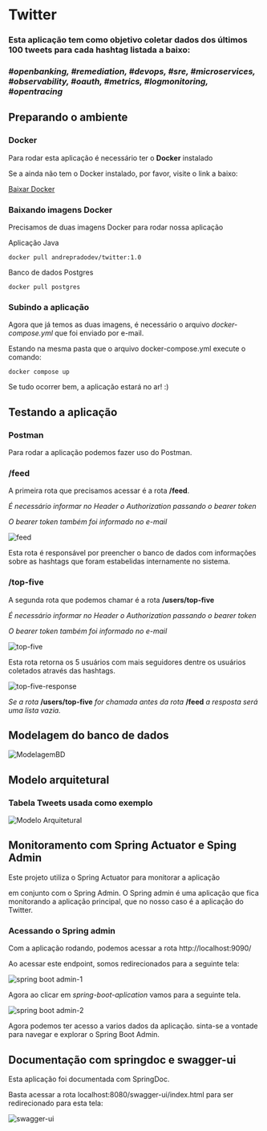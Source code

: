 # Twitter

### Esta aplicação tem como objetivo coletar dados dos últimos 100 tweets para cada hashtag listada a baixo:
### *#openbanking, #remediation, #devops, #sre, #microservices, #observability, #oauth, #metrics, #logmonitoring, #opentracing*

## Preparando o ambiente
### Docker
Para rodar esta aplicação é necessário ter o **Docker** instalado

Se a ainda não tem o Docker instalado, por favor, visite o link a baixo:

[Baixar Docker](https://docs.docker.com/get-docker/)

### Baixando imagens Docker
Precisamos de duas imagens Docker para rodar nossa aplicação

Aplicação Java
```
docker pull andrepradodev/twitter:1.0
```

Banco de dados Postgres
```
docker pull postgres
```

### Subindo a aplicação

Agora que já temos as duas imagens, é necessário o arquivo *docker-compose.yml* que foi enviado por e-mail.

Estando na mesma pasta que o arquivo docker-compose.yml execute o comando:

```
docker compose up
```

Se tudo ocorrer bem, a aplicação estará no ar! :)

## Testando a aplicação

### Postman

Para rodar a aplicação podemos fazer uso do Postman.

### /feed

A primeira rota que precisamos acessar é a rota **/feed**.

*É necessário informar no Header o Authorization passando o bearer token*

*O bearer token também foi informado no e-mail*

![feed](https://user-images.githubusercontent.com/49701005/159703051-c6a23f14-27a6-4e6e-8b2a-b5fe04d1f3b8.PNG)

Esta rota é responsável por preencher o banco de dados com informações sobre as hashtags que foram estabelidas internamente no sistema.

### /top-five

A segunda rota que podemos chamar é a rota **/users/top-five**

*É necessário informar no Header o Authorization passando o bearer token*

*O bearer token também foi informado no e-mail*

![top-five](https://user-images.githubusercontent.com/49701005/159705337-42fe5aa8-5159-4d54-bc9d-6760cc95822b.PNG)

Esta rota retorna os 5 usuários com mais seguidores dentre os usuários coletados através das hashtags.

![top-five-response](https://user-images.githubusercontent.com/49701005/159816195-c22e8315-b04d-4ac0-a491-c0034bf48995.PNG)

*Se a rota* **/users/top-five** *for chamada antes da rota* **/feed** *a resposta será uma lista vazia.*

## Modelagem do banco de dados

![ModelagemBD](https://user-images.githubusercontent.com/49701005/159817896-6ffcd48e-d743-4be8-bc49-a44d0f7028fc.png)

## Modelo arquitetural
### Tabela Tweets usada como exemplo

![Modelo Arquitetural](https://user-images.githubusercontent.com/49701005/159818892-e7bafbbc-3e8b-4fba-bcd4-e52af4cb7782.png)


## Monitoramento com Spring Actuator e Sping Admin

Este projeto utiliza o Spring Actuator para monitorar a aplicação 

em conjunto com o Spring Admin. O Spring admin é uma aplicação que fica monitorando
a aplicação principal, que no nosso caso é a aplicação do Twitter.

### Acessando o Spring admin

Com a aplicação rodando, podemos acessar a rota http://localhost:9090/

Ao acessar este endpoint, somos redirecionados para a seguinte tela:

![spring boot admin-1](https://user-images.githubusercontent.com/49701005/159914896-e2d9dbc9-0f1f-425c-a80f-5eff42782d06.PNG)

Agora ao clicar em *spring-boot-aplication* vamos para a seguinte tela.

![spring boot admin-2](https://user-images.githubusercontent.com/49701005/159915166-b93d2e0a-9630-446c-996a-049d186b838b.PNG)

Agora podemos ter acesso a varios dados da aplicação. sinta-se a vontade para navegar e explorar o Spring Boot Admin.

## Documentação com springdoc e swagger-ui

Esta aplicação foi documentada com SpringDoc.

Basta acessar a rota localhost:8080/swagger-ui/index.html para ser redirecionado para esta tela:

![swagger-ui](https://user-images.githubusercontent.com/49701005/159915701-c8769f20-e2f3-434e-8a2b-243dd2ad701e.PNG)
